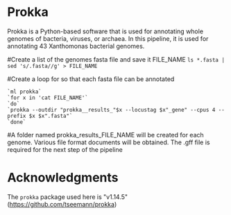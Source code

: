 # Prokka
Prokka is a Python-based software that is used for annotating whole genomes of bacteria, viruses, or archaea. In this pipeline, it is used for annotating 43 Xanthomonas bacterial genomes.

#Create a list of the genomes fasta file and save it FILE_NAME
`ls *.fasta | sed 's/.fasta//g' > FILE_NAME`

#Create a loop for so that each fasta file can be annotated
`````
`ml prokka`
`for x in 'cat FILE_NAME'`
`do`
`prokka --outdir "prokka__results_"$x --locustag $x"_gene" --cpus 4 --prefix $x $x".fasta"`
`done`
`````
#A folder named prokka_results_FILE_NAME will be created for each genome. Various file format documents will be obtained. The .gff file is required for the next step of the pipeline


# Acknowledgments
The `prokka` package used here is "v1.14.5" (https://github.com/tseemann/prokka)
